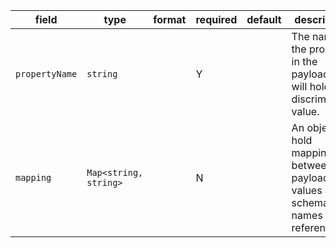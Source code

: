 | field | type | format | required | default | description |
|---|---|---|---|---|---|
| `propertyName` | `string` |  | Y |  | The name of the property in the payload that will hold the discriminator value. |
| `mapping` | `Map<string, string>` |  | N |  | An object to hold mappings between payload values and schema names or references. |
